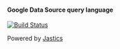 #### Google Data Source query language
[![Build Status](https://travis-ci.org/jastics/gds-query-language.svg?branch=master)](https://travis-ci.org/jastics/gds-query-language)

Powered by [Jastics](www.jastics.com)
